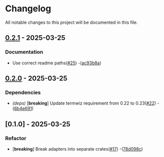 # Changelog

All notable changes to this project will be documented in this file.

## [0.2.1](https://github.com/aschey/terminput/compare/terminput-crossterm-v0.2.0..terminput-crossterm-v0.2.1) - 2025-03-25

### Documentation

- Use correct readme paths([#25](https://github.com/aschey/terminput/issues/25)) -([ac93b8a](https://github.com/aschey/terminput/commit/ac93b8ac5611af6642cee47be58ec528412a3653))

## [0.2.0](https://github.com/aschey/terminput/compare/terminput-termwiz-v0.1.0..terminput-termwiz-v0.2.0) - 2025-03-25

### Dependencies

- _(deps)_ [**breaking**] Update termwiz requirement from 0.22 to 0.23([#22](https://github.com/aschey/terminput/issues/22)) -([6b4e691](https://github.com/aschey/terminput/commit/6b4e6916a261bd853605f8cc534e4083c1ab142e))

## [0.1.0] - 2025-03-25

### Refactor

- [**breaking**] Break adapters into separate crates([#17](https://github.com/aschey/terminput/issues/17)) -([78d098c](https://github.com/aschey/terminput/commit/78d098cf9629a53cab25cd16a488351e95497f69))

